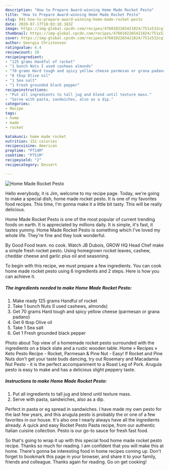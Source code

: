 ```yaml
---
description: "How to Prepare Award-winning Home Made Rocket Pesto"
title: "How to Prepare Award-winning Home Made Rocket Pesto"
slug: 941-how-to-prepare-award-winning-home-made-rocket-pesto
date: 2020-07-17T18:03:10.183Z
image: https://img-global.cpcdn.com/recipes/4760102265421824/751x532cq70/home-made-rocket-pesto-recipe-main-photo.jpg
thumbnail: https://img-global.cpcdn.com/recipes/4760102265421824/751x532cq70/home-made-rocket-pesto-recipe-main-photo.jpg
cover: https://img-global.cpcdn.com/recipes/4760102265421824/751x532cq70/home-made-rocket-pesto-recipe-main-photo.jpg
author: Georgia Christensen
ratingvalue: 4.4
reviewcount: 10
recipeingredient:
- "125 grams Handful of rocket"
- "1 bunch Nuts I used cashews almonds"
- "70 grams Hard tough and spicy yellow cheese parmesan or grana padano"
- "6 tbsp Olive oil"
- "1 Sea salt"
- "1 Fresh grounded black pepper"
recipeinstructions:
- "Put all ingredients to tall jug and blend until texture mass."
- "Serve with pasta, sandwiches, also as a dip."
categories:
- Recipe
tags:
- home
- made
- rocket

katakunci: home made rocket 
nutrition: 151 calories
recipecuisine: American
preptime: "PT14M"
cooktime: "PT51M"
recipeyield: "2"
recipecategory: Dessert

---
```



![Home Made Rocket Pesto](https://img-global.cpcdn.com/recipes/4760102265421824/751x532cq70/home-made-rocket-pesto-recipe-main-photo.jpg)

Hello everybody, it is Jim, welcome to my recipe page. Today, we're going to make a special dish, home made rocket pesto. It is one of my favorites food recipes. This time, I'm gonna make it a little bit tasty. This will be really delicious.

Home Made Rocket Pesto is one of the most popular of current trending foods on earth. It is appreciated by millions daily. It is simple, it's fast, it tastes yummy. Home Made Rocket Pesto is something which I've loved my whole life. They're fine and they look wonderful.

By Good Food team. no cook. Watch JB Dubois, GROW HQ Head Chef make a simple fresh rocket pesto. Using homegrown rocket leaves, cashew, cheddar cheese and garlic plus oil and seasoning.


To begin with this recipe, we must prepare a few ingredients. You can cook home made rocket pesto using 6 ingredients and 2 steps. Here is how you can achieve it.

<!--inarticleads1-->

##### The ingredients needed to make Home Made Rocket Pesto:

1. Make ready 125 grams Handful of rocket
1. Take 1 bunch Nuts (I used cashews, almonds)
1. Get 70 grams Hard tough and spicy yellow cheese (parmesan or grana padano)
1. Get 6 tbsp Olive oil
1. Take 1 Sea salt
1. Get 1 Fresh grounded black pepper


Photo about Top view of a homemade rocket pesto surrounded with the ingredients on a black slate and a rustic wooden table. Home » Recipes » Keto Pesto Recipe - Rocket, Parmesan &amp; Pine Nut - Easy! If Rocket and Pine Nuts don&#39;t get your taste buds dancing, try out Rosemary and Macadamia Nut Pesto - it is the perfect accompaniment to a Roast Leg of Pork. Arugula pesto is easy to make and has a delicious slight peppery taste. 

<!--inarticleads2-->

##### Instructions to make Home Made Rocket Pesto:

1. Put all ingredients to tall jug and blend until texture mass.
1. Serve with pasta, sandwiches, also as a dip.


Perfect in pasta or eg spread in sandwiches. I have made my own pesto for the last few years, and this arugula pesto is probably the or one of a few favorites in our house. It&#39;s also one I nearly always have all the ingredients already. A quick and easy Rocket Pesto Pasta recipe, from our authentic Italian cuisine collection. Pesto is our go-to sauce for fresh fast food. 

So that's going to wrap it up with this special food home made rocket pesto recipe. Thanks so much for reading. I am confident that you will make this at home. There's gonna be interesting food in home recipes coming up. Don't forget to bookmark this page in your browser, and share it to your family, friends and colleague. Thanks again for reading. Go on get cooking!
